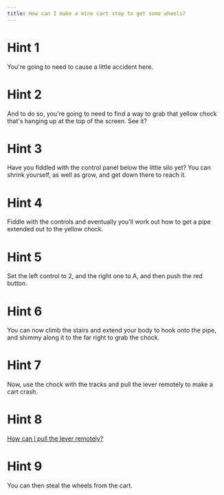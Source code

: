 ```yaml
---
title: How can I make a mine cart stop to get some wheels?
---
```

# Hint 1
You're going to need to cause a little accident here.

# Hint 2
And to do so, you're going to need to find a way to grab that yellow chock that's hanging up at the top of the screen. See it?

# Hint 3
Have you fiddled with the control panel below the little silo yet? You can shrink yourself, as well as grow, and get down there to reach it.

# Hint 4
Fiddle with the controls and eventually you'll work out how to get a pipe extended out to the yellow chock.

# Hint 5
Set the left control to 2, and the right one to A, and then push the red button.

# Hint 6
You can now climb the stairs and extend your body to hook onto the pipe, and shimmy along it to the far right to grab the chock.

# Hint 7
Now, use the chock with the tracks and pull the lever remotely to make a cart crash.

# Hint 8
[How can I pull the lever remotely?][148]

# Hint 9
You can then steal the wheels from the cart.

<!-- INTERNAL LINKS -->
[148]: /00132/00134/00148/index.md

